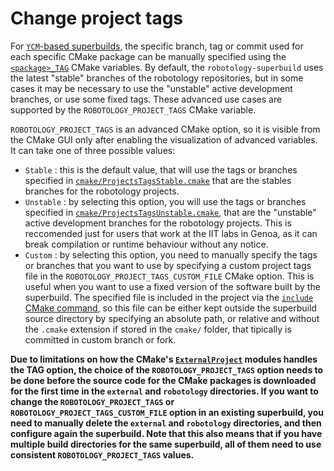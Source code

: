 Change project tags
===================

For [`YCM`-based superbuilds](http://robotology.github.io/ycm/gh-pages/git-master/manual/ycm-superbuild.7.html), the specific 
branch, tag or commit used for each specific CMake package can be manually specified  using the [`<package>_TAG`](http://robotology.github.io/ycm/gh-pages/git-master/manual/ycm-superbuild.7.html#overriding-parameters) 
CMake variables. By default, the `robotology-superbuild` uses the latest "stable" branches of the robotology repositories, but in some cases it may be necessary to use the "unstable" active development branches, 
or use some fixed tags. These advanced use cases are supported by the `ROBOTOLOGY_PROJECT_TAGS` CMake variable. 

`ROBOTOLOGY_PROJECT_TAGS` is an advanced CMake option, so it is visible from the CMake GUI only after enabling the visualization of advanced variables.
It can take one of three possible values: 
* `Stable` :  this is the default value, that will use the tags or branches specified in [`cmake/ProjectsTagsStable.cmake`](../cmake/ProjectsTagsStable.cmake) 
              that are the stables branches for the robotology projects.
* `Unstable` : by selecting this option, you will use the tags or branches specified in [`cmake/ProjectsTagsUnstable.cmake`](../cmake/ProjectsTagsUnstable.cmake), 
               that are the "unstable" active development branches for the robotology projects. This is reccomended just for users that work at the IIT labs in Genoa,
               as it can break compilation or runtime behaviour without any notice.
* `Custom` : by selecting this option, you need to manually specify the tags or branches that you want to use by specifying a custom project tags file in the 
             `ROBOTOLOGY_PROJECT_TAGS_CUSTOM_FILE` CMake option. This is useful when  you want to use a fixed version of the software built by the superbuild. The specified file is included in the project via the [`include` CMake command](https://cmake.org/cmake/help/v3.15/command/include.html), so this file can be either kept outside the superbuild source directory by specifying an absolute path, or relative and without the `.cmake` extension if stored in the `cmake/` folder, that tipically is committed in custom branch or fork. 

**Due to limitations on how the CMake's [`ExternalProject`](https://cmake.org/cmake/help/latest/module/ExternalProject.html) modules handles the TAG option, the choice
of the `ROBOTOLOGY_PROJECT_TAGS` option needs to be done before the source code for the CMake packages is downloaded for the first time in the `external` and `robotology` directories. 
If you want to change the `ROBOTOLOGY_PROJECT_TAGS` or `ROBOTOLOGY_PROJECT_TAGS_CUSTOM_FILE` option in an existing superbuild, you need to manually delete the `external` and `robotology`
directories, and then configure again the superbuild. Note that this also means that if  you have multiple build directories for the same superbuild, all of them 
need to use consistent `ROBOTOLOGY_PROJECT_TAGS` values.**
